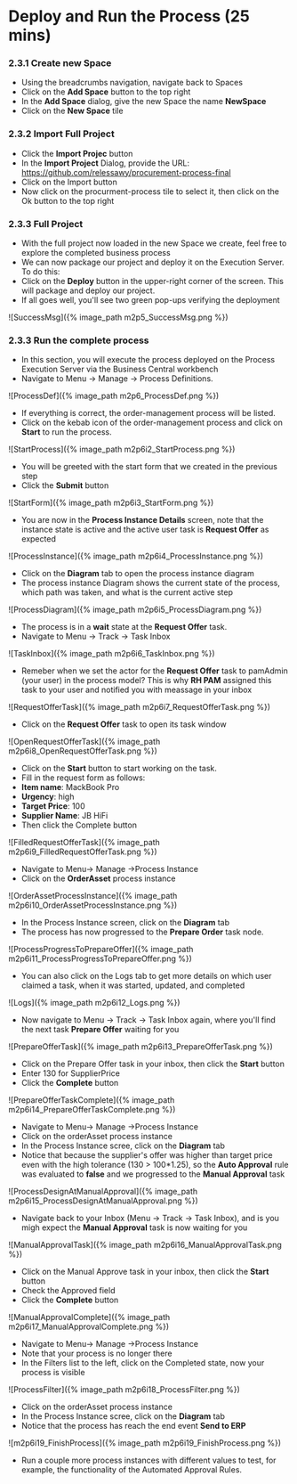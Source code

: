 
# Deploy and Run the Process (25 mins)

### 2.3.1 Create new Space
- Using the breadcrumbs navigation, navigate back to Spaces
- Click on the **Add Space** button to the top right
- In the **Add Space** dialog, give the new Space the name **NewSpace**
- Click on the **New Space** tile


### 2.3.2 Import Full Project

- Click the **Import Projec** button
- In the **Import Project** Dialog, provide the URL: https://github.com/relessawy/procurement-process-final
- Click on the Import button
- Now click on the procurment-process tile to select it, then click on the Ok button to the top right

### 2.3.3 Full Project
- With the full project now loaded in the new Space we create, feel free to explore the completed business process
- We can now package our project and deploy it on the Execution Server. To do this:
- Click on the **Deploy** button in the upper-right corner of the screen. This will package and deploy our project.
- If all goes well, you'll see two green pop-ups verifying the deployment

![SuccessMsg]({% image_path m2p5_SuccessMsg.png %})

### 2.3.3 Run the complete process

- In this section, you will execute the process deployed on the Process Execution Server via the Business Central workbench
- Navigate to Menu → Manage → Process Definitions. 

![ProcessDef]({% image_path m2p6_ProcessDef.png %})

- If everything is correct, the order-management process will be listed. 
- Click on the kebab icon of the order-management process and click on **Start** to run the process.

![StartProcess]({% image_path m2p6i2_StartProcess.png %})

- You will be greeted with the start form that we created in the previous step
- Click the **Submit** button

![StartForm]({% image_path m2p6i3_StartForm.png %})

- You are now in the **Process Instance Details** screen, note that the instance state is active and the active user task is **Request Offer** as expected

![ProcessInstance]({% image_path m2p6i4_ProcessInstance.png %})


- Click on the **Diagram** tab to open the process instance diagram
- The process instance Diagram shows the current state of the process, which path was taken, and what is the current active step

![ProcessDiagram]({% image_path m2p6i5_ProcessDiagram.png %})

- The process is in a **wait** state at the **Request Offer** task. 
- Navigate to Menu → Track -> Task Inbox

![TaskInbox]({% image_path m2p6i6_TaskInbox.png %})


- Remeber when we set the actor for the **Request Offer** task to pamAdmin (your user) in the process model?  This is why **RH PAM** assigned this task to your user and notified you with meassage in your inbox

![RequestOfferTask]({% image_path m2p6i7_RequestOfferTask.png %})

- Click on the **Request Offer** task to open its task window

![OpenRequestOfferTask]({% image_path m2p6i8_OpenRequestOfferTask.png %})

- Click on the **Start** button to start working on the task. 
- Fill in the request form as follows:
- **Item name**: MackBook Pro
- **Urgency**: high
- **Target Price**: 100
- **Supplier Name**: JB HiFi
- Then click the Complete button  

![FilledRequestOfferTask]({% image_path m2p6i9_FilledRequestOfferTask.png %})

- Navigate to Menu-> Manage ->Process Instance
- Click on the **OrderAsset** process instance

![OrderAssetProcessInstance]({% image_path m2p6i10_OrderAssetProcessInstance.png %})

- In the Process Instance screen, click on the **Diagram** tab
- The process has now progressed to the **Prepare Order** task node. 

![ProcessProgressToPrepareOffer]({% image_path m2p6i11_ProcessProgressToPrepareOffer.png %})

- You can also click on the Logs tab to get more details on which user claimed a task, when it was started, updated, and completed

![Logs]({% image_path m2p6i12_Logs.png %})

- Now navigate to Menu -> Track -> Task Inbox again, where you'll find the next task **Prepare Offer** waiting for you

![PrepareOfferTask]({% image_path m2p6i13_PrepareOfferTask.png %})

- Click on the Prepare Offer task in your inbox, then click the **Start** button
- Enter 130 for SupplierPrice
- Click the **Complete** button

![PrepareOfferTaskComplete]({% image_path m2p6i14_PrepareOfferTaskComplete.png %})

- Navigate to Menu-> Manage ->Process Instance
- Click on the orderAsset process instance
- In the Process Instance scree, click on the **Diagram** tab
- Notice that because the supplier's offer was higher than target price even with the high tolerance (130 > 100*1.25), so the **Auto Approval** rule was evaluated to **false** and we progressed to the **Manual Approval** task

![ProcessDesignAtManualApproval]({% image_path m2p6i15_ProcessDesignAtManualApproval.png %})

- Navigate back to your Inbox (Menu -> Track -> Task Inbox), and is you migh expect the **Manual Approval** task is now waiting for you

![ManualApprovalTask]({% image_path m2p6i16_ManualApprovalTask.png %})

- Click on the Manual Approve task in your inbox, then click the **Start** button
- Check the Approved field 
- Click the **Complete** button

![ManualApprovalComplete]({% image_path m2p6i17_ManualApprovalComplete.png %})

- Navigate to Menu-> Manage ->Process Instance
- Note that your process is no longer there
- In the Filters list to the left, click on the Completed state, now your process is visible

![ProcessFilter]({% image_path m2p6i18_ProcessFilter.png %})

- Click on the orderAsset process instance
- In the Process Instance scree, click on the **Diagram** tab
- Notice that the process has reach the end event **Send to ERP**

![m2p6i19_FinishProcess]({% image_path m2p6i19_FinishProcess.png %})

- Run a couple more process instances with different values to test, for example, the functionality of the Automated Approval Rules.



